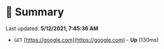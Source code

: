 # 📖 Summary
Last updated: **5/12/2021, 7:45:36 AM**

- `GET` [https://google.com](https://google.com) - **Up** (130ms)
